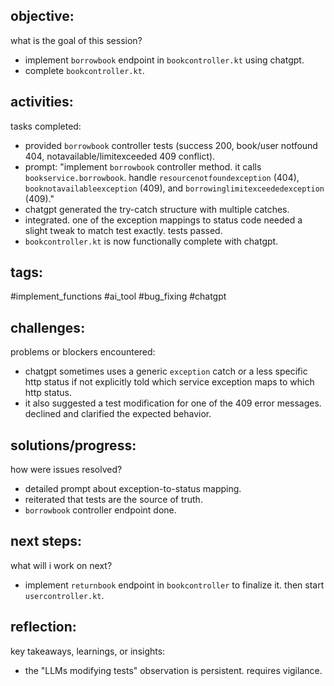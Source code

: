 ## objective:
what is the goal of this session?
- implement `borrowbook` endpoint in `bookcontroller.kt` using chatgpt.
- complete `bookcontroller.kt`.

## activities:
tasks completed:
- provided `borrowbook` controller tests (success 200, book/user notfound 404, notavailable/limitexceeded 409 conflict).
- prompt: "implement `borrowbook` controller method. it calls `bookservice.borrowbook`. handle `resourcenotfoundexception` (404), `booknotavailableexception` (409), and `borrowinglimitexceededexception` (409)."
- chatgpt generated the try-catch structure with multiple catches.
- integrated. one of the exception mappings to status code needed a slight tweak to match test exactly. tests passed.
- `bookcontroller.kt` is now functionally complete with chatgpt.

## tags:
 #implement_functions #ai_tool #bug_fixing #chatgpt

## challenges:
problems or blockers encountered: 
- chatgpt sometimes uses a generic `exception` catch or a less specific http status if not explicitly told which service exception maps to which http status.
- it also suggested a test modification for one of the 409 error messages. declined and clarified the expected behavior.

## solutions/progress:
how were issues resolved?
- detailed prompt about exception-to-status mapping.
- reiterated that tests are the source of truth.
- `borrowbook` controller endpoint done.

## next steps:
what will i work on next?
- implement `returnbook` endpoint in `bookcontroller` to finalize it. then start `usercontroller.kt`.

## reflection:
key takeaways, learnings, or insights:
- the "LLMs modifying tests" observation is persistent. requires vigilance.
